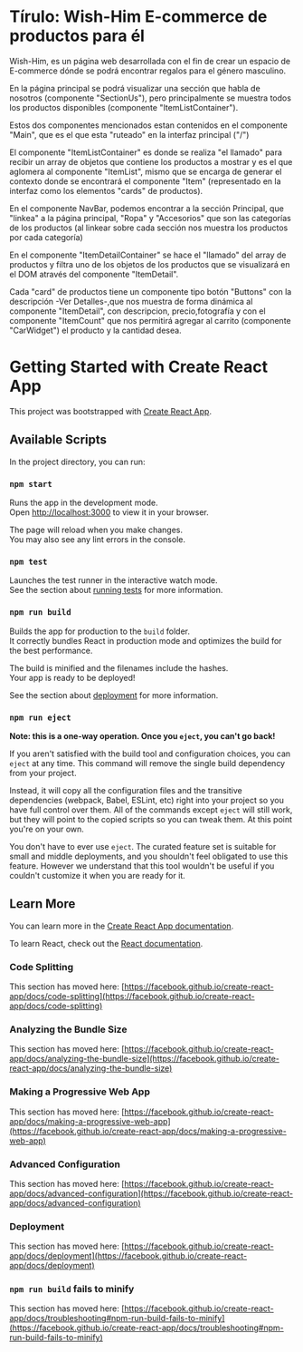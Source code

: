 # Tírulo: Wish-Him E-commerce de productos para él 

Wish-Him, es un página web desarrollada con el fin de crear un espacio de E-commerce dónde 
se podrá encontrar regalos para el género masculino.

En la página principal se podrá visualizar una sección que habla de nosotros (componente "SectionUs"), pero
principalmente se muestra todos los productos disponibles (componente "ItemListContainer").

Estos dos componentes mencionados estan contenidos en el componente "Main", que es el que esta "ruteado" en la interfaz principal ("/")

El componente "ItemListContainer" es donde se realiza "el llamado" para recibir un array de objetos que contiene los productos a mostrar y es el que aglomera al componente "ItemList", mismo que se encarga de generar el contexto donde se encontrará el componente "Item" (representado en la interfaz como los elementos "cards" de productos).

En el componente NavBar, podemos encontrar  a la sección Principal, que "linkea" a la página principal, "Ropa" y "Accesorios" que son las categorías de los productos (al linkear sobre cada sección nos muestra los productos por cada categoría)

En el componente "ItemDetailContainer" se hace el "llamado" del array de productos y filtra uno de los objetos de los productos que se visualizará en el DOM através del componente "ItemDetail".


Cada "card" de productos tiene un  componente tipo botón "Buttons" con la descripción -Ver Detalles-,que nos muestra de forma dinámica al componente  "ItemDetail", con descripcion, precio,fotografía y con el componente "ItemCount" que nos permitirá agregar al carrito (componente "CarWidget") el producto y la cantidad desea.







# Getting Started with Create React App

This project was bootstrapped with [Create React App](https://github.com/facebook/create-react-app).

## Available Scripts

In the project directory, you can run:

### `npm start`

Runs the app in the development mode.\
Open [http://localhost:3000](http://localhost:3000) to view it in your browser.

The page will reload when you make changes.\
You may also see any lint errors in the console.

### `npm test`

Launches the test runner in the interactive watch mode.\
See the section about [running tests](https://facebook.github.io/create-react-app/docs/running-tests) for more information.

### `npm run build`

Builds the app for production to the `build` folder.\
It correctly bundles React in production mode and optimizes the build for the best performance.

The build is minified and the filenames include the hashes.\
Your app is ready to be deployed!

See the section about [deployment](https://facebook.github.io/create-react-app/docs/deployment) for more information.

### `npm run eject`

**Note: this is a one-way operation. Once you `eject`, you can't go back!**

If you aren't satisfied with the build tool and configuration choices, you can `eject` at any time. This command will remove the single build dependency from your project.

Instead, it will copy all the configuration files and the transitive dependencies (webpack, Babel, ESLint, etc) right into your project so you have full control over them. All of the commands except `eject` will still work, but they will point to the copied scripts so you can tweak them. At this point you're on your own.

You don't have to ever use `eject`. The curated feature set is suitable for small and middle deployments, and you shouldn't feel obligated to use this feature. However we understand that this tool wouldn't be useful if you couldn't customize it when you are ready for it.

## Learn More

You can learn more in the [Create React App documentation](https://facebook.github.io/create-react-app/docs/getting-started).

To learn React, check out the [React documentation](https://reactjs.org/).

### Code Splitting

This section has moved here: [https://facebook.github.io/create-react-app/docs/code-splitting](https://facebook.github.io/create-react-app/docs/code-splitting)

### Analyzing the Bundle Size

This section has moved here: [https://facebook.github.io/create-react-app/docs/analyzing-the-bundle-size](https://facebook.github.io/create-react-app/docs/analyzing-the-bundle-size)

### Making a Progressive Web App

This section has moved here: [https://facebook.github.io/create-react-app/docs/making-a-progressive-web-app](https://facebook.github.io/create-react-app/docs/making-a-progressive-web-app)

### Advanced Configuration

This section has moved here: [https://facebook.github.io/create-react-app/docs/advanced-configuration](https://facebook.github.io/create-react-app/docs/advanced-configuration)

### Deployment

This section has moved here: [https://facebook.github.io/create-react-app/docs/deployment](https://facebook.github.io/create-react-app/docs/deployment)

### `npm run build` fails to minify

This section has moved here: [https://facebook.github.io/create-react-app/docs/troubleshooting#npm-run-build-fails-to-minify](https://facebook.github.io/create-react-app/docs/troubleshooting#npm-run-build-fails-to-minify)
